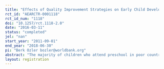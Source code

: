 ```yaml
---
title: "Effects of Quality Improvement Strategies on Early Child Development in Community-based Childcare Centers in Malawi: A Cluster-Randomized Trial"
rct_id: "AEARCTR-0001118"
rct_id_num: "1118"
doi: "10.1257/rct.1118-2.0"
date: "2016-03-11"
status: "completed"
jel: "nan"
start_year: "2011-09-01"
end_year: "2018-06-30"
pi: "Berk Ozler bozler@worldbank.org"
abstract: "The majority of children who attend preschool in poor countries attend informal ones, which are often staffed by teachers with low levels of education and minimal formal training. We evaluate a government program in Malawi, which focused on improving quality at community-based childcare centers (CBCCs) and complemented these efforts with a group-based parenting support program. The study, which is a cluster-randomized controlled trial with four arms, covers 199 CBCCs in four districts of Malawi."
layout: registration
---
```


